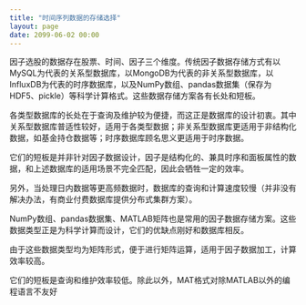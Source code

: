 ```yaml
---
title: "时间序列数据的存储选择"
layout: page
date: 2099-06-02 00:00
---
```



因子选股的数据存在股票、时间、因子三个维度。传统因子数据存储方式有以MySQL为代表的关系型数据库，以MongoDB为代表的非关系型数据库，以InfluxDB为代表的时序数据库，以及NumPy数组、pandas数据集（保存为HDF5、pickle）等科学计算格式。这些数据存储方案各有长处和短板。

各类型数据库的长处在于查询及维护较为便捷，而这正是数据库的设计初衷。其中关系型数据库普适性较好，适用于各类型数据；非关系型数据库更适用于非结构化数据，如基金持仓数据等；时序数据库顾名思义更适用于时序数据。

它们的短板是并非针对因子数据设计，因子是结构化的、兼具时序和面板属性的数据，和上述数据库的适用场景不完全匹配，因此会牺牲一定的效率。

另外，当处理日内数据等更高频数据时，数据库的查询和计算速度较慢（并非没有解决办法，有商业付费数据库提供分布式集群方案）。

NumPy数组、pandas数据集、MATLAB矩阵也是常用的因子数据存储方案。这些数据类型正是为科学计算而设计，它们的优缺点刚好和数据库相反。

由于这些数据类型均为矩阵形式，便于进行矩阵运算，适用于因子数据加工，计算效率较高。

它们的短板是查询和维护效率较低。除此以外，MAT格式对除MATLAB以外的编程语言不友好